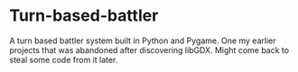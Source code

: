 # Turn-based-battler
A turn based battler system built in Python and Pygame. One my earlier projects that was abandoned after discovering libGDX. Might come back to steal some code from it later.
